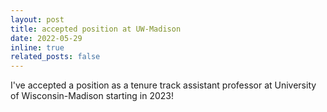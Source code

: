 ```yaml
---
layout: post
title: accepted position at UW-Madison
date: 2022-05-29
inline: true
related_posts: false
---
```


 I've accepted a position as a tenure track assistant professor at University of Wisconsin-Madison starting in 2023!